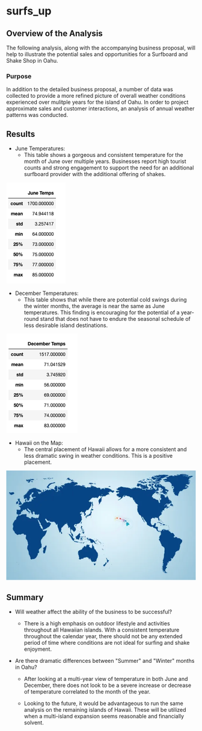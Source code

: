 # surfs_up


## Overview of the Analysis

The following analysis, along with the accompanying business proposal, will help to illustrate the potential sales and opportunities for a Surfboard and Shake Shop in Oahu.

### Purpose

In addition to the detailed business proposal, a number of data was collected to provide a more refined picture of overall weather conditions experienced over mulitple years for the island of Oahu. In order to project approximate sales and customer interactions, an analysis of annual weather patterns was conducted.


## Results 
 
- June Temperatures:
    * This table shows a gorgeous and consistent temperature for the month of June over multiple years. Businesses report high tourist counts and strong engagement to support the need for an additional surfboard provider with the additional offering of shakes.

![Png 1](Resources/June_Temps.png)



- December Temperatures:
    * This table shows that while there are potential cold swings during the winter months, the average is near the same as June temperatures. This finding is encouraging for the potential of a year-round stand that does not have to endure the seasonal schedule of less desirable island destinations.
    
![Png 2](Resources/December_Temps.png)



- Hawaii on the Map:
    * The central placement of Hawaii allows for a more consistent and less dramatic swing in weather conditions. This is a positive placement.
    
![Png 3](Resources/Hawaii_Placement.png)



## Summary

- Will weather affect the ability of the business to be successful? 

    * There is a high emphasis on outdoor lifestyle and activities throughout all Hawaiian islands. With a consistent temperature throughout the calendar year, there should not be any extended period of time where conditions are not ideal for surfing and shake enjoyment.
    
- Are there dramatic differences between "Summer" and "Winter" months in Oahu?

    * After looking at a multi-year view of temperature in both June and December, there does not look to be a severe increase or decrease of temperature correlated to the month of the year.
        
    * Looking to the future, it would be advantageous to run the same analysis on the remaining islands of Hawaii. These will be utilized when a multi-island expansion seems reasonable and financially solvent.